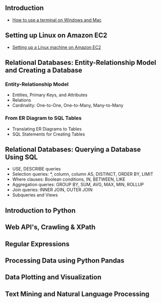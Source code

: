 ## Introduction

* [How to use a terminal on Windows and Mac](https://docs.google.com/document/d/1bn0GdEK5vvzbxkpOyRW1Zy0WkRuhIz6PkbQPaE7uUyo/edit)

## Setting up Linux on Amazon EC2

* [Setting up a Linux machine on Amazon EC2](https://docs.google.com/document/d/1A5Y53eqBRRlrVMV-yLrpA9-3xZ3jQmv9i6qhOU5gn44/edit)

## Relational Databases: Entity-Relationship Model and Creating a Database

### Entity-Relationship Model
* Entities, Primary Keys, and Attributes
* Relations
* Cardinality: One-to-One, One-to-Many, Many-to-Many

### From ER Diagram to SQL Tables
* Translating ER Diagrams to Tables
* SQL Statements for Creating Tables
   
## Relational Databases: Querying a Database Using SQL
* USE, DESCRIBE queries
* Selection queries: *, column, column AS, DISTINCT, ORDER BY, LIMIT
* Where clauses: Boolean conditions, IN, BETWEEN, LIKE
* Aggregation queries: GROUP BY, SUM, AVG, MAX, MIN, ROLLUP
* Join queries: INNER JOIN, OUTER JOIN
* Subqueries and Views


## Introduction to Python

## Web API's, Crawling & XPath

## Regular Expressions

## Processing Data using Python Pandas

## Data Plotting and Visualization

## Text Mining and Natural Language Processing
